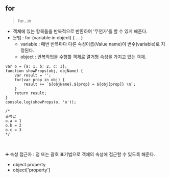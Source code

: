 for
-

> for...in
- 객체에 있는 항목들을 반복적으로 반환하여 '무언가'를 할 수 있게 해준다.
- 문법 : for (variable in object) { ... }
    - variable : 매번 반복마다 다른 속성이름(Value name)이 변수(variable)로 지정된다.
    - object : 반복작업을 수행할 객체로 열거형 속성을 가지고 있는 객체.
```
var o = {a: 1, b: 2, c: 3};
function showProps(obj, objName) {
    var result = '';
    for(var prop in obj) {
        result += `${objName}.${prop} = ${obj[prop]} \n`;
    }
    return result;
}
console.log(showProps(o, 'o'));

/* 
출력값
o.a = 1
o.b = 2
o.c = 3
*/
```

<br/>

➕ 속성 접근자 : 점 또는 괄호 표기법으로 객체의 속성에 접근할 수 있도록 해준다.
- object.property
- object['property']